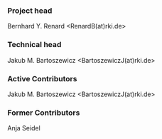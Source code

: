 ### Project head
Bernhard Y. Renard \<RenardB(at)rki.de\>  
  
### Technical head
Jakub M. Bartoszewicz \<BartoszewiczJ(at)rki.de\>

### Active Contributors
Jakub M. Bartoszewicz \<BartoszewiczJ(at)rki.de\>
  
### Former Contributors
Anja Seidel
